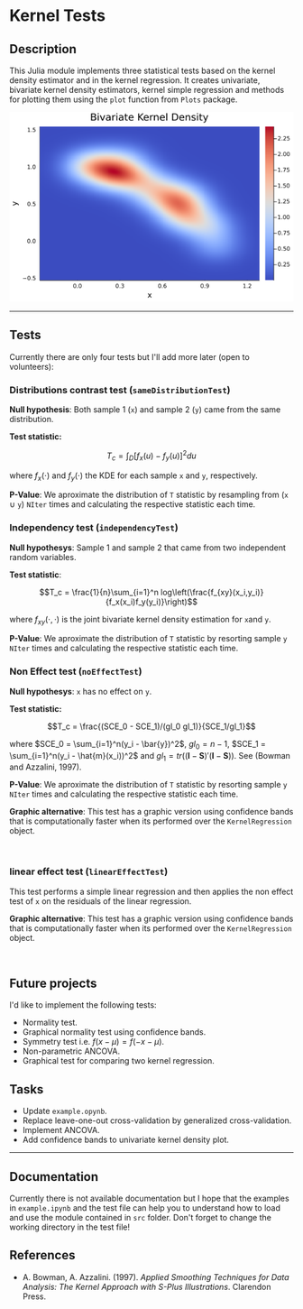 # Kernel Tests

## Description

This Julia module implements three statistical tests based on the kernel density estimator and in the kernel regression. It creates univariate, bivariate kernel density estimators, kernel simple regression and methods for plotting them using the `plot` function from `Plots` package.

![](bivKernel.png)

---

## Tests

Currently there are only four tests but I'll add more later (open to volunteers):

### Distributions contrast test (`sameDistributionTest`)

**Null hypothesis**: Both sample 1 (`x`) and sample 2 (`y`) came from the same distribution.

**Test statistic:**

$$T_c = \int_D \left[f_x(u) - f_y(u)\right]^2 du$$

where $f_x(\cdot)$ and $f_y(\cdot)$ the KDE for each sample `x` and `y`, respectively.

**P-Value**: We aproximate the distribution of `T` statistic by resampling from (`x` $\cup$ `y`) `NIter` times and calculating the respective statistic each time.

### Independency test (`independencyTest`)

**Null hypothesys**: Sample 1 and sample 2 that came from two independent random variables.

**Test statistic**:

$$T_c = \frac{1}{n}\sum_{i=1}^n log\left(\frac{f_{xy}(x_i,y_i)}{f_x(x_i)f_y(y_i)}\right)$$

where $f_{xy}(\cdot,\cdot)$ is the joint bivariate kernel density estimation for `x`and `y`.

**P-Value**: We aproximate the distribution of `T` statistic by resorting sample `y` `NIter` times and calculating the respective statistic each time.

### Non Effect test (`noEffectTest`)

**Null hypothesys**: `x` has no effect on `y`.

**Test statistic:**

$$T_c = \frac{(SCE_0 - SCE_1)/(gl_0  gl_1)}{SCE_1/gl_1}$$

where $SCE_0 = \sum_{i=1}^n(y_i - \bar{y})^2$, $gl_0=n-1$, $SCE_1 = \sum_{i=1}^n(y_i - \hat{m}(x_i))^2$ and $gl_1 = tr\left((\boldsymbol{I} - \boldsymbol{S})'(\boldsymbol{I} - \boldsymbol{S})\right)$. See (Bowman and Azzalini, 1997).

**P-Value**: We aproximate the distribution of `T` statistic by resorting sample `y` `NIter` times and calculating the respective statistic each time.

**Graphic alternative**: This test has a graphic version using confidence bands that is computationally faster when its performed over the `KernelRegression` object.

![]()

### linear effect test (`linearEffectTest`)

This test performs a simple linear regression and then applies the non effect test of `x` on the residuals of the linear regression.

**Graphic alternative**: This test has a graphic version using confidence bands that is computationally faster when its performed over the `KernelRegression` object.

![]()


## Future projects

I'd like to implement the following tests:

* Normality test.
* Graphical normality test using confidence bands.
* Symmetry test i.e. $f(x - \mu) = f(- x - \mu)$.
* Non-parametric ANCOVA.
* Graphical test for comparing two kernel regression.

## Tasks

* Update `example.opynb`.
* Replace leave-one-out cross-validation by generalized cross-validation.
* Implement ANCOVA.
* Add confidence bands to univariate kernel density plot.

---

## Documentation

Currently there is not available documentation but I hope that the examples in `example.ipynb` and the test file can help you to understand how to load and use the module contained in `src` folder. Don't forget to change the working directory in the test file!

## References

* A. Bowman, A. Azzalini. (1997). *Applied Smoothing Techniques for Data Analysis: The Kernel Approach with S-Plus Illustrations*. Clarendon Press. 
